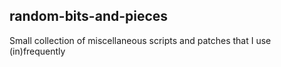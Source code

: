 ## random-bits-and-pieces


Small collection of miscellaneous scripts and patches that I use (in)frequently